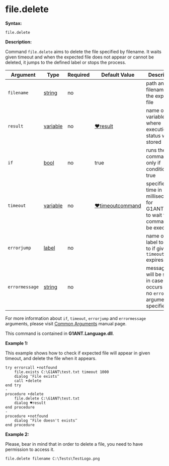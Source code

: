 # file.delete

**Syntax:**

```G1ANT
file.delete 
```

**Description:**

Command `file.delete` aims to delete the file specified by filename. It waits given timeout and when the expected file does not appear or cannot be deleted, it jumps to the defined label or stops the process.

| Argument | Type | Required | Default Value | Description |
| -------- | ---- | -------- | ------------- | ----------- |
|`filename`| [string](https://github.com/G1ANT-Robot/G1ANT.Manual/blob/master/G1ANT-Language/Structures/string.md) | no |  | path and filename of the expected file |
|`result`| [variable](https://github.com/G1ANT-Robot/G1ANT.Manual/blob/master/G1ANT-Language/Special-Characters/variable.md) | no | [♥result](https://github.com/G1ANT-Robot/G1ANT.Manual/blob/master/G1ANT-Language/Common-Arguments.md)  | name of variable where execution status will be stored |
|`if`| [bool](https://github.com/G1ANT-Robot/G1ANT.Manual/blob/master/G1ANT-Language/Structures/bool.md) | no | true | runs the command only if condition is true |
|`timeout`| [variable](https://github.com/G1ANT-Robot/G1ANT.Manual/blob/master/G1ANT-Language/Special-Characters/variable.md) | no | [♥timeoutcommand](https://github.com/G1ANT-Robot/G1ANT.Manual/blob/master/G1ANT-Language/Variables/Special-Variables.md)  | specifies time in milliseconds for G1ANT.Robot to wait for the command to be executed |
|`errorjump` | [label](https://github.com/G1ANT-Robot/G1ANT.Manual/blob/master/G1ANT-Language/Structures/label.md) | no | | name of the label to jump to if given `timeout` expires |
|`errormessage`| [string](https://github.com/G1ANT-Robot/G1ANT.Manual/blob/master/G1ANT-Language/Structures/string.md) | no |  | message that will be shown in case error occurs and no `errorjump` argument is specified |

For more information about `if`, `timeout`, `errorjump` and `errormessage` arguments, please visit [Common Arguments](https://github.com/G1ANT-Robot/G1ANT.Manual/blob/master/G1ANT-Language/Common-Arguments.md)  manual page.

This command is contained in **G1ANT.Language.dll**.

**Example 1:**

This example shows how to check if expected file will appear in given timeout, and delete the file when it appears.

```G1ANT
try errorcall ➤notfound
    file.exists C:\G1ANT\test.txt timeout 1000
    dialog ‴File exists‴
    call ➤delete
end try
-
procedure ➤delete
    file.delete C:\G1ANT\test.txt
    dialog ♥result
end procedure
-
procedure ➤notfound
    dialog ‴File doesn't exists‴
end procedure
```

**Example 2:**

Please, bear in mind that in order to delete a file, you need to have permission to access it.

```G1ANT
file.delete filename C:\Tests\TestLogo.png
```
